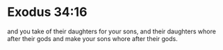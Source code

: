 # Exodus 34:16

and you take of their daughters for your sons, and their daughters whore after their gods and make your sons whore after their gods.
